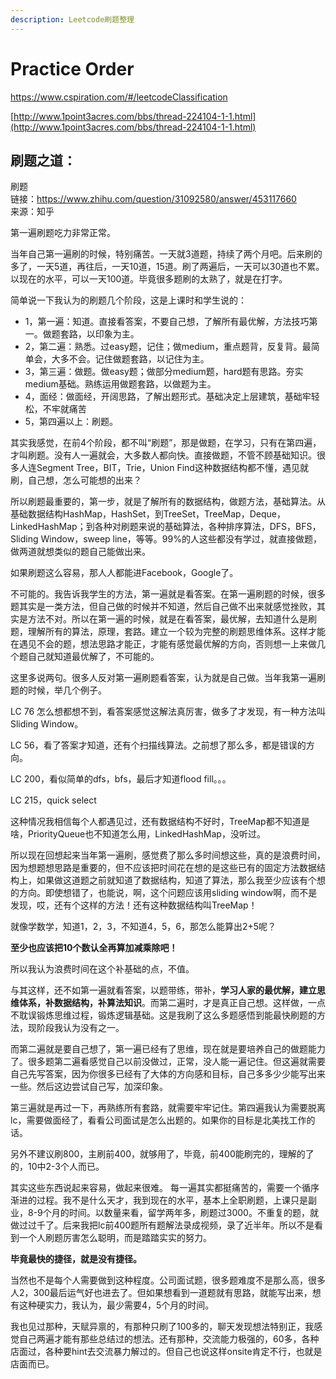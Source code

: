 ```yaml
---
description: Leetcode刷题整理
---
```


# Practice Order
https://www.cspiration.com/#/leetcodeClassification
 
[http://www.1point3acres.com/bbs/thread-224104-1-1.html](http://www.1point3acres.com/bbs/thread-224104-1-1.html)

## 刷题之道：

刷题  
链接：https://www.zhihu.com/question/31092580/answer/453117660  
来源：知乎  
  
第一遍刷题吃力非常正常。

当年自己第一遍刷的时候，特别痛苦。一天就3道题，持续了两个月吧。后来刷的多了，一天5道，再往后，一天10道，15道。刷了两遍后，一天可以30道也不累。以现在的水平，可以一天100道。毕竟很多题刷的太熟了，就是在打字。

简单说一下我认为的刷题几个阶段，这是上课时和学生说的：

* 1，第一遍：知道。直接看答案，不要自己想，了解所有最优解，方法技巧第一。做题套路，以印象为主。
* 2，第二遍：熟悉。过easy题，记住；做medium，重点题背，反复背。最简单会，大多不会。记住做题套路，以记住为主。
* 3，第三遍：做题。做easy题；做部分medium题，hard题有思路。夯实medium基础。熟练运用做题套路，以做题为主。
* 4，面经：做面经，开阔思路，了解出题形式。基础决定上层建筑，基础牢轻松，不牢就痛苦
* 5，第四遍以上：刷题。

其实我感觉，在前4个阶段，都不叫“刷题”，那是做题，在学习，只有在第四遍，才叫刷题。没有人一遍就会，大多数人都向快。直接做题，不管不顾基础知识。很多人连Segment Tree，BIT，Trie，Union Find这种数据结构都不懂，遇见就刷，自己想，怎么可能想的出来？

所以刷题最重要的，第一步，就是了解所有的数据结构，做题方法，基础算法。从基础数据结构HashMap，HashSet，到TreeSet，TreeMap，Deque，LinkedHashMap；到各种对刷题来说的基础算法，各种排序算法，DFS，BFS，Sliding Window，sweep line，等等。99%的人这些都没有学过，就直接做题，做两道就想类似的题自己能做出来。

如果刷题这么容易，那人人都能进Facebook，Google了。

不可能的。我告诉我学生的方法，第一遍就是看答案。在第一遍刷题的时候，很多题其实是一类方法，但自己做的时候并不知道，然后自己做不出来就感觉挫败，其实是方法不对。所以在第一遍的时候，就是在看答案，最优解，去知道什么是刷题，理解所有的算法，原理，套路。建立一个较为完整的刷题思维体系。这样才能在遇见不会的题，想法思路才能正，才能有感觉最优解的方向，否则想一上来做几个题自己就知道最优解了，不可能的。

这里多说两句。很多人反对第一遍刷题看答案，认为就是自己做。当年我第一遍刷题的时候，举几个例子。

LC 76 怎么想都想不到，看答案感觉这解法真厉害，做多了才发现，有一种方法叫Sliding Window。

LC 56，看了答案才知道，还有个扫描线算法。之前想了那么多，都是错误的方向。

LC 200，看似简单的dfs，bfs，最后才知道flood fill。。。

LC 215，quick select

这种情况我相信每个人都遇见过，还有数据结构不好时，TreeMap都不知道是啥，PriorityQueue也不知道怎么用，LinkedHashMap，没听过。

所以现在回想起来当年第一遍刷，感觉费了那么多时间想这些，真的是浪费时间，因为想题想思路是重要的，但不应该把时间花在想的是这些已有的固定方法数据结构上，如果做这道题之前就知道了数据结构，知道了算法，那么我至少应该有个想的方向。即使想错了，也能说，啊，这个问题应该用sliding window啊，而不是发现，哎，还有个这样的方法！还有这种数据结构叫TreeMap！

就像学数学，知道1，2，3，不知道4，5，6，那怎么能算出2+5呢？

**至少也应该把10个数认全再算加减乘除吧！**

所以我认为浪费时间在这个补基础的点，不值。

与其这样，还不如第一遍就看答案，以题带练，带补，**学习人家的最优解，建立思维体系，补数据结构，补算法知识**。而第二遍时，才是真正自己想。这样做，一点不耽误锻炼思维过程，锻炼逻辑基础。这是我刷了这么多题感悟到能最快刷题的方法，现阶段我认为没有之一。

而第二遍就是要自己想了，第一遍已经有了思维，现在就是要培养自己的做题能力了。很多题第二遍看感觉自己以前没做过，正常，没人能一遍记住。但这遍就需要自己先写答案，因为你很多已经有了大体的方向感和目标，自己多多少少能写出来一些。然后这边尝试自己写，加深印象。

第三遍就是再过一下，再熟练所有套路，就需要牢牢记住。第四遍我认为需要脱离lc，需要做面经了，看看公司面试是怎么出题的。如果你的目标是北美找工作的话。

另外不建议刷800，主刷前400，就够用了，毕竟，前400能刷完的，理解的了的，10中2-3个人而已。

其实这些东西说起来容易，做起来很难。 每一遍其实都挺痛苦的，需要一个循序渐进的过程。我不是什么天才，我到现在的水平，基本上全职刷题，上课只是副业，8-9个月的时间。以数量来看，留学两年多，刷题过3000。不重复的题，就做过过千了。后来我把lc前400题所有题解法录成视频，录了近半年。所以不是看到一个人刷题厉害怎么聪明，而是踏踏实实的努力。

**毕竟最快的捷径，就是没有捷径。**

当然也不是每个人需要做到这种程度。公司面试题，很多题难度不是那么高，很多人2，300最后运气好也进去了。但如果想看到一道题就有思路，就能写出来，想有这种硬实力，我认为，最少需要4，5个月的时间。

我也见过那种，天赋异禀的，有那种只刷了100多的，聊天发现想法特别正，我感觉自己两遍才能有那些总结过的想法。还有那种，交流能力极强的，60多，各种店面过，各种要hint去交流暴力解过的。但自己也说这样onsite肯定不行，也就是店面而已。

